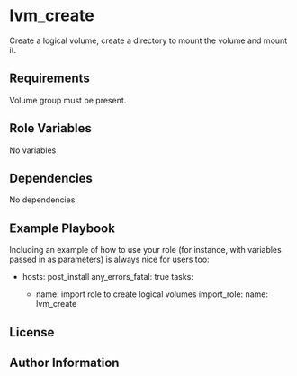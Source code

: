 lvm_create
=========

Create a logical volume, create a directory to mount the volume and mount it.

Requirements
------------

Volume group must be present. 

Role Variables
--------------

No variables

Dependencies
------------

No dependencies

Example Playbook
----------------

Including an example of how to use your role (for instance, with variables passed in as parameters) is always nice for users too:

- hosts: post_install
  any_errors_fatal: true
  tasks:

    - name: import role to create logical volumes
      import_role:
        name: lvm_create

License
-------


Author Information
------------------
